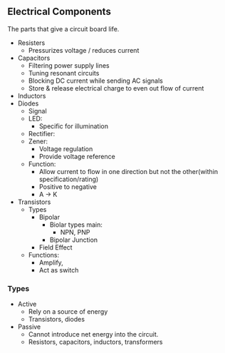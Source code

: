 ## Electrical Components
The parts that give a circuit board life.

- Resisters
	- Pressurizes voltage / reduces current
- Capacitors
	- Filtering power supply lines
	- Tuning resonant circuits
	- Blocking DC current while sending AC signals
	- Store & release electrical charge to even out flow of current
- Inductors
- Diodes
	- Signal
	- LED:
		- Specific for illumination
	- Rectifier:
	- Zener:
		- Voltage regulation
		- Provide voltage reference
	- Function: 
		- Allow current to flow in one direction but not the other(within specification/rating)
		- Positive to negative
		- A -> K
- Transistors
	- Types
		- Bipolar
			- Biolar types main:
				- NPN, PNP
			- Bipolar Junction
		- Field Effect
	- Functions:
		- Amplify, 
		- Act as switch

### Types

- Active
	- Rely on a source of energy
	- Transistors, diodes
- Passive
	- Cannot introduce net energy into the circuit.
	- Resistors, capacitors, inductors, transformers